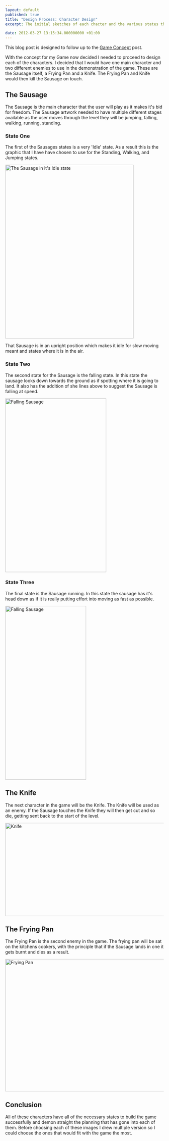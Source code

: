 ```yaml
---
layout: default
published: true
title: "Design Process: Character Design"
excerpt: The initial sketches of each chacter and the various states they can sit in.

date: 2012-03-27 13:15:34.000000000 +01:00
---
```

This blog post is designed to follow up to the [Game Concept](http://danielgroves.net/2012/03/game-concept/ "Game Concept") post.

With the concept for my Game now decided I needed to proceed to design each of the characters. I decided that I would have one main character and two different enemies to use in the demonstration of the game. These are the Sausage itself, a Frying Pan and a Knife. The Frying Pan and Knife would then kill the Sausage on touch.

## The Sausage

The Sausage is the main character that the user will play as it makes it's bid for freedom. The Sausage artwork needed to have multiple different stages available as the user moves through the level they will be jumping, falling, walking, running, standing.

### State One

The first of the Sausages states is a very 'Idle' state. As a result this is the graphic that I have have chosen to use for the Standing, Walking, and Jumping states.

[<img class="size-large wp-image-815" title="The Sausage in it's Idle state" src="http://danielgroves.net/wp-content/uploads/2012/03/DSC_6062-408x550.jpg" alt="The Sausage in it's Idle state" width="408" height="550" />](http://danielgroves.net/wp-content/uploads/2012/03/DSC_6062.jpg)

That Sausage is in an upright position which makes it idle for slow moving meant and states where it is in the air.

### State Two

The second state for the Sausage is the falling state. In this state the sausage looks down towards the ground as if spotting where it is going to land. It also has the addition of she lines above to suggest the Sausage is falling at speed.

[<img class="size-large wp-image-821" title="Falling Sausage" src="http://danielgroves.net/wp-content/uploads/2012/03/DSC_60631-321x550.jpg" alt="Falling Sausage" width="321" height="550" />](http://danielgroves.net/wp-content/uploads/2012/03/DSC_60631.jpg)

### State Three

The final state is the Sausage running. In this state the sausage has it's head down as if it is really putting effort into moving as fast as possible.

[<img class="size-large wp-image-822" title="Falling Sausage" src="http://danielgroves.net/wp-content/uploads/2012/03/DSC_60641-257x550.jpg" alt="Falling Sausage" width="257" height="550" />](http://danielgroves.net/wp-content/uploads/2012/03/DSC_60641.jpg)

## The Knife

The next character in the game will be the Knife. The Knife will be used as an enemy. If the Sausage touches the Knife they will then get cut and so die, getting sent back to the start of the level.

[<img class="size-large wp-image-823" title="Knife" src="http://danielgroves.net/wp-content/uploads/2012/03/DSC_6066-710x295.jpg" alt="Knife" width="710" height="295" />](http://danielgroves.net/wp-content/uploads/2012/03/DSC_6066.jpg)

## The Frying Pan

The Frying Pan is the second enemy in the game. The frying pan will be sat on the kitchens cookers, with the principle that if the Sausage lands in one it gets burnt and dies as a result.

[<img class="size-large wp-image-824" title="Frying Pan" src="http://danielgroves.net/wp-content/uploads/2012/03/DSC_60651-710x419.jpg" alt="Frying Pan" width="710" height="419" />](http://danielgroves.net/wp-content/uploads/2012/03/DSC_60651.jpg)

## Conclusion

All of these characters have all of the necessary states to build the game successfully and demon straight the planning that has gone into each of them. Before choosing each of these images I drew multiple version so I could choose the ones that would fit with the game the most.